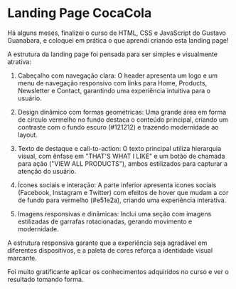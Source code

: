# Landing Page CocaCola
 Há alguns meses, finalizei o curso de HTML, CSS e JavaScript do Gustavo Guanabara, e coloquei em prática o que aprendi criando esta landing page!

A estrutura da landing page foi pensada para ser simples e visualmente atrativa:

1. Cabeçalho com navegação clara: O header apresenta um logo e um menu de navegação responsivo com links para Home, Products, Newsletter e Contact, garantindo uma experiência intuitiva para o usuário.

2. Design dinâmico com formas geométricas: Uma grande área em forma de círculo vermelho no fundo destaca o conteúdo principal, criando um contraste com o fundo escuro (#121212) e trazendo modernidade ao layout.

3. Texto de destaque e call-to-action: O texto principal utiliza hierarquia visual, com ênfase em "THAT'S WHAT I LIKE" e um botão de chamada para ação ("VIEW ALL PRODUCTS"), ambos estilizados para capturar a atenção do usuário.

4. Ícones sociais e interação: A parte inferior apresenta ícones sociais (Facebook, Instagram e Twitter) com efeitos de hover que mudam a cor de fundo para vermelho (#e51e2a), criando uma experiência interativa.

5. Imagens responsivas e dinâmicas: Inclui uma seção com imagens estilizadas de garrafas rotacionadas, gerando movimento e modernidade.

A estrutura responsiva garante que a experiência seja agradável em diferentes dispositivos, e a paleta de cores reforça a identidade visual marcante.

Foi muito gratificante aplicar os conhecimentos adquiridos no curso e ver o resultado tomando forma.

